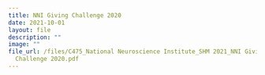 ```yaml
---
title: NNI Giving Challenge 2020
date: 2021-10-01
layout: file
description: ""
image: ""
file_url: /files/C475_National Neuroscience Institute_SHM 2021_NNI Giving
  Challenge 2020.pdf
---
```

